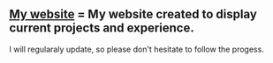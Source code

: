 ## [My website](http://aalgna04.github.io) = My website created to display current projects and experience. 
I will regularaly update, so please don't hesitate to follow the progess.
